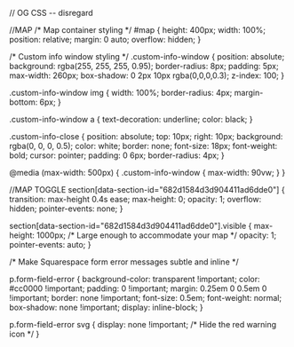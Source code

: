 

// OG CSS -- disregard

  //MAP
  /* Map container styling */
  #map {
    height: 400px;
    width: 100%;
    position: relative;
    margin: 0 auto;
    overflow: hidden;
  }

  /* Custom info window styling */
  .custom-info-window {
    position: absolute;
    background: rgba(255, 255, 255, 0.95);
    border-radius: 8px;
    padding: 5px;
    max-width: 260px;
    box-shadow: 0 2px 10px rgba(0,0,0,0.3);
    z-index: 100;
  }

  .custom-info-window img {
    width: 100%;
    border-radius: 4px;
    margin-bottom: 6px;
  }

  .custom-info-window a {
    text-decoration: underline;
    color: black;
  }

  .custom-info-close {
    position: absolute;
    top: 10px;
    right: 10px;
    background: rgba(0, 0, 0, 0.5);
    color: white;
    border: none;
    font-size: 18px;
    font-weight: bold;
    cursor: pointer;
    padding: 0 6px;
    border-radius: 4px;
  }

  @media (max-width: 500px) {
    .custom-info-window {
      max-width: 90vw;
    }
  }


  //MAP TOGGLE
  section[data-section-id="682d1584d3d904411ad6dde0"] {
    transition: max-height 0.4s ease;
    max-height: 0;
    opacity: 1;
    overflow: hidden;
    pointer-events: none;
  }

  section[data-section-id="682d1584d3d904411ad6dde0"].visible {
    max-height: 1000px; /* Large enough to accommodate your map */
    opacity: 1;
    pointer-events: auto;
  }


  /* Make Squarespace form error messages subtle and inline */

  p.form-field-error {
    background-color: transparent !important;
    color: #cc0000 !important;
    padding: 0 !important;
    margin: 0.25em 0 0.5em 0 !important;
    border: none !important;
    font-size: 0.5em;
    font-weight: normal;
    box-shadow: none !important;
    display: inline-block;
  }

  p.form-field-error svg {
    display: none !important; /* Hide the red warning icon */
  }










